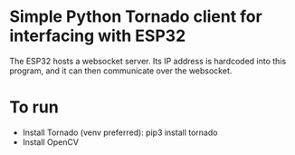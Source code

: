 # Simple Python Tornado client for interfacing with ESP32

The ESP32 hosts a websocket server. Its IP address is hardcoded into this program, and it can then communicate over the websocket.

# To run

- Install Tornado (venv preferred): pip3 install tornado
- Install OpenCV
